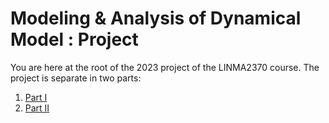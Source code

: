 # Modeling & Analysis of Dynamical Model : Project
You are here at the root of the 2023 project of the LINMA2370 course. The project is separate in two parts:
1. [Part I](Part1/README.md)
2. [Part II](Part2/README.md)


